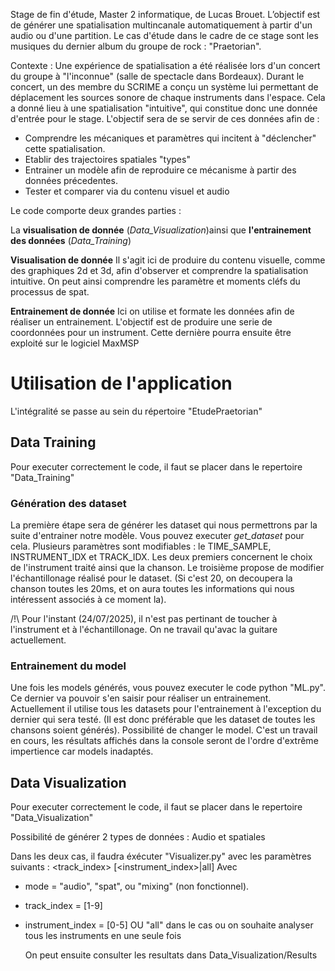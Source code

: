 Stage de fin d'étude, Master 2 informatique, de Lucas Brouet. L’objectif est de générer une spatialisation multincanale automatiquement à partir d'un audio ou d'une partition.
Le cas d'étude dans le cadre de ce stage sont les musiques du dernier album du groupe de rock : "Praetorian". 

Contexte : Une expérience de spatialisation a été réalisée lors d'un concert du groupe à "l'inconnue" (salle de spectacle dans Bordeaux). Durant le concert, un des membre du SCRIME a conçu un système lui
permettant de déplacement les sources sonore de chaque instruments dans l'espace. Cela a donné lieu à une spatialisation "intuitive", qui constitue donc une donnée d'entrée pour le stage.
L'objectif sera de se servir de ces données afin de :

- Comprendre les mécaniques et paramètres qui incitent à "déclencher" cette spatialisation.
- Etablir des trajectoires spatiales "types"
- Entrainer un modèle afin de reproduire ce mécanisme à partir des données précedentes. 
- Tester et comparer via du contenu visuel et audio

Le code comporte deux grandes parties :

La **visualisation de donnée** (_Data_Visualization_)ainsi que **l'entrainement des données** (_Data_Training_)


**Visualisation de donnée**
Il s'agit ici de produire du contenu visuelle, comme des graphiques 2d et 3d, afin d'observer et comprendre la spatialisation intuitive. On peut ainsi comprendre les paramètre et moments cléfs du processus de spat.

**Entrainement de donnée**
Ici on utilise et formate les données afin de réaliser un entrainement. L'objectif est de produire une serie de coordonnées pour un instrument. Cette dernière pourra ensuite être exploité sur le logiciel MaxMSP


# Utilisation de l'application
L'intégralité se passe au sein du répertoire "EtudePraetorian"
## Data Training
Pour executer correctement le code, il faut se placer dans le repertoire "Data_Training"
### Génération des dataset
La première étape sera de générer les dataset qui nous permettrons par la suite d'entrainer notre modèle. Vous pouvez executer _get_dataset_ pour cela.
Plusieurs paramètres sont modifiables : le TIME_SAMPLE, INSTRUMENT_IDX et TRACK_IDX. Les deux premiers concernent le choix de l'instrument traité ainsi que la chanson. Le troisième propose de modifier l'échantillonage réalisé pour le dataset. (Si c'est 20, on decoupera la chanson toutes les 20ms, et on aura toutes les informations qui nous intéressent associés à ce moment la).

/!\ Pour l'instant (24/07/2025), il n'est pas pertinant de toucher à l'instrument et à l'échantillonage. On ne travail qu'avac la guitare actuellement.

### Entrainement du model
Une fois les models générés, vous pouvez executer le code python "ML.py". Ce dernier va pouvoir s'en saisir pour réaliser un entrainement. Actuellement il utilise tous les datasets pour l'entrainement à l'exception du dernier qui sera testé. (Il est donc préférable que les dataset de toutes les chansons soient générés).
Possibilité de changer le model. C'est un travail en cours, les résultats affichés dans la console seront de l'ordre d'extrême impertience car models inadaptés.

## Data Visualization
Pour executer correctement le code, il faut se placer dans le repertoire "Data_Visualization"

Possibilité de générer 2 types de données : Audio et spatiales

Dans les deux cas, il faudra éxécuter "Visualizer.py" avec les paramètres suivants : <mode> <track_index> [<instrument_index>|all]
Avec 
- mode = "audio", "spat", ou "mixing" (non fonctionnel). 
- track_index = [1-9]
- instrument_index = [0-5] OU "all" dans le cas ou on souhaite analyser tous les instruments en une seule fois

  On peut ensuite consulter les resultats dans Data_Visualization/Results

